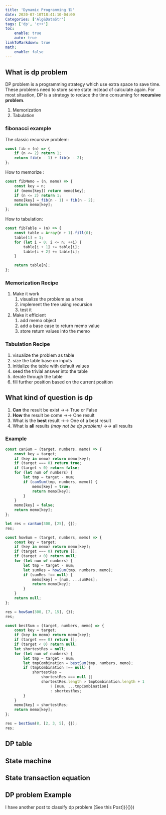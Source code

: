 ```yaml
---
title: 'Dynamic Programming 🏗'
date: 2020-07-10T18:41:10-04:00
Categories: ['Alg&DataStr']
tags: ['dp', 'c++']
toc:
    enable: true
    auto: true
linkToMarkdown: true
math:
    enable: false
---
```


## What is dp problem

DP problem is a programming strategy which use extra space to save time. These problems need to store some state instead of calculate again. For most situation, DP is a strategy to reduce the time consuming for **recursive problem**.

1. Memorization
2. Tabulation

### fibonacci example

The classic recursive problem:

```js
const fib = (n) => {
    if (n <= 2) return 1;
    return fib(n - 1) + fib(n - 2);
};
```

How to memorize :

```js
const fibMemo = (n, memo) => {
    const key = n;
    if (memo[key]) return memo[key];
    if (n <= 2) return 1;
    memo[key] = fib(n - 1) + fib(n - 2);
    return memo[key];
};
```

How to tabulation:

```js
const fibTable = (n) => {
    const table = Array(n + 1).fill(0);
    table[1] = 1;
    for (let i = 0; i <= n; ++i) {
        table[i + 1] += table[i];
        table[i + 2] += table[i];
    }

    return table[n];
};
```

### Memorization Recipe

1. Make it work
    1. visualize the problem as a tree
    2. implement the tree using recursion
    3. test it
2. Make it efficient
    1. add memo object
    2. add a base case to return memo value
    3. store return values into the memo

### Tabulation Recipe

1. visualize the problem as table
2. size the table base on inputs
3. initialize the table with default values
4. seed the trivial answer into the table
5. iterate through the table
6. fill further position based on the current position

## What kind of question is dp

1. **Can** the result be exist &rarr;&rarr; True or False
2. **How** the result be come &rarr;&rarr; One result
3. What is the **best** result &rarr;&rarr; One of a best result
4. What is **all** results _(may not be dp problem)_ &rarr;&rarr; all results

### Example

```js
const canSum = (target, numbers, memo) => {
    const key = target;
    if (key in memo) return memo[key];
    if (target === 0) return true;
    if (target < 0) return false;
    for (let num of numbers) {
        let tmp = target - num;
        if (canSum(tmp, numbers, memo)) {
            memo[key] = true;
            return memo[key];
        }
    }
    memo[key] = false;
    return memo[key];
};

let res = canSum(300, [25], {});
res;

const howSum = (target, numbers, memo) => {
    const key = target;
    if (key in memo) return memo[key];
    if (target === 0) return [];
    if (target < 0) return null;
    for (let num of numbers) {
        let tmp = target - num;
        let sumRes = howSum(tmp, numbers, memo);
        if (sumRes !== null) {
            memo[key] = [num, ...sumRes];
            return memo[key];
        }
    }
    return null;
};

res = howSum(300, [7, 15], {});
res;

const bestSum = (target, numbers, memo) => {
    const key = target;
    if (key in memo) return memo[key];
    if (target === 0) return [];
    if (target < 0) return null;
    let shortestRes = null;
    for (let num of numbers) {
        let tmp = target - num;
        let tmpCombination = bestSum(tmp, numbers, memo);
        if (tmpCombination !== null) {
            shortestRes =
                shortestRes === null ||
                shortestRes.length > tmpCombination.length + 1
                    ? [num, ...tmpCombination]
                    : shortestRes;
        }
    }
    memo[key] = shortestRes;
    return memo[key];
};

res = bestSum(8, [2, 3, 5], {});
res;
```

## DP table

## State machine

## State transaction equation

## DP problem Example

I have another post to classify dp problem
[See this Post]({{<ref dp-example.md>}})

